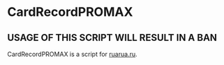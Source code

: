 # CardRecordPROMAX
## USAGE OF THIS SCRIPT WILL RESULT IN A BAN
CardRecordPROMAX is a script for [ruarua.ru](ruarua.ru).